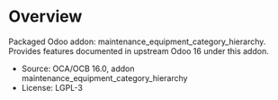 # Overview

Packaged Odoo addon: maintenance_equipment_category_hierarchy. Provides features documented in upstream Odoo 16 under this addon.

- Source: OCA/OCB 16.0, addon maintenance_equipment_category_hierarchy
- License: LGPL-3
